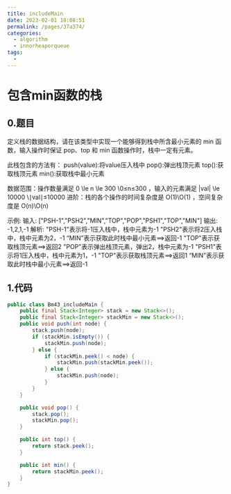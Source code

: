 ```yaml
---
title: includeMain
date: 2023-02-01 18:08:51
permalink: /pages/37a374/
categories:
  - algorithm
  - innorheaporqueue
tags:
  - 
---
```

# 包含min函数的栈

## 0.题目
定义栈的数据结构，请在该类型中实现一个能够得到栈中所含最小元素的 min 函数，输入操作时保证 pop、top 和 min 函数操作时，栈中一定有元素。

此栈包含的方法有：
push(value):将value压入栈中
pop():弹出栈顶元素
top():获取栈顶元素
min():获取栈中最小元素

数据范围：操作数量满足 0 \le n \le 300 \0≤n≤300  ，输入的元素满足 |val| \le 10000 \∣val∣≤10000 
进阶：栈的各个操作的时间复杂度是 O(1)\O(1)  ，空间复杂度是 O(n)\O(n) 

示例:
输入:    ["PSH-1","PSH2","MIN","TOP","POP","PSH1","TOP","MIN"]
输出:    -1,2,1,-1
解析:
"PSH-1"表示将-1压入栈中，栈中元素为-1
"PSH2"表示将2压入栈中，栈中元素为2，-1
“MIN”表示获取此时栈中最小元素==>返回-1
"TOP"表示获取栈顶元素==>返回2
"POP"表示弹出栈顶元素，弹出2，栈中元素为-1
"PSH1"表示将1压入栈中，栈中元素为1，-1
"TOP"表示获取栈顶元素==>返回1
“MIN”表示获取此时栈中最小元素==>返回-1

## 1.代码
```java
public class Bm43_includeMain {
    public final Stack<Integer> stack = new Stack<>();
    public final Stack<Integer> stackMin = new Stack<>();
    public void push(int node) {
        stack.push(node);
        if (stackMin.isEmpty()) {
            stackMin.push(node);
        } else {
            if (stackMin.peek() < node) {
                stackMin.push(stackMin.peek());
            } else {
                stackMin.push(node);
            }
        }
    }

    public void pop() {
        stack.pop();
        stackMin.pop();
    }

    public int top() {
        return stack.peek();
    }

    public int min() {
        return stackMin.peek();
    }
}
```